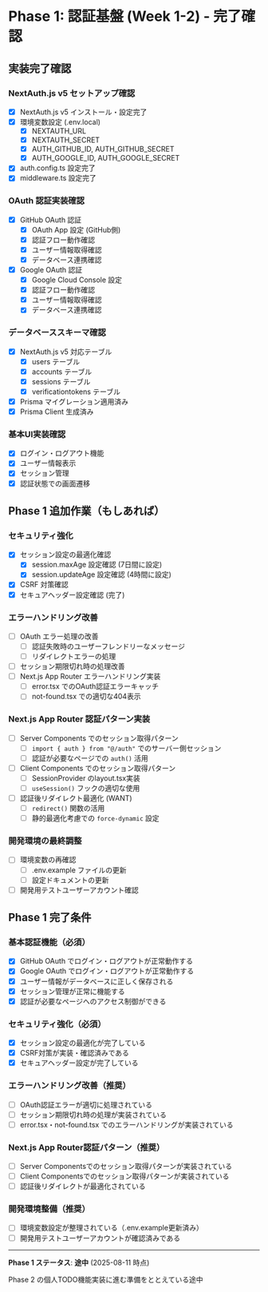 # Phase 1: 認証基盤 (Week 1-2) - 完了確認

## 実装完了確認

### NextAuth.js v5 セットアップ確認

- [x] NextAuth.js v5 インストール・設定完了
- [x] 環境変数設定 (.env.local)
  - [x] NEXTAUTH_URL
  - [x] NEXTAUTH_SECRET
  - [x] AUTH_GITHUB_ID, AUTH_GITHUB_SECRET
  - [x] AUTH_GOOGLE_ID, AUTH_GOOGLE_SECRET
- [x] auth.config.ts 設定完了
- [x] middleware.ts 設定完了

### OAuth 認証実装確認

- [x] GitHub OAuth 認証
  - [x] OAuth App 設定 (GitHub側)
  - [x] 認証フロー動作確認
  - [x] ユーザー情報取得確認
  - [x] データベース連携確認
- [x] Google OAuth 認証
  - [x] Google Cloud Console 設定
  - [x] 認証フロー動作確認
  - [x] ユーザー情報取得確認
  - [x] データベース連携確認

### データベーススキーマ確認

- [x] NextAuth.js v5 対応テーブル
  - [x] users テーブル
  - [x] accounts テーブル
  - [x] sessions テーブル
  - [x] verificationtokens テーブル
- [x] Prisma マイグレーション適用済み
- [x] Prisma Client 生成済み

### 基本UI実装確認

- [x] ログイン・ログアウト機能
- [x] ユーザー情報表示
- [x] セッション管理
- [x] 認証状態での画面遷移

## Phase 1 追加作業（もしあれば）

### セキュリティ強化

- [x] セッション設定の最適化確認
  - [x] session.maxAge 設定確認 (7日間に設定)
  - [x] session.updateAge 設定確認 (4時間に設定)
- [x] CSRF 対策確認
- [x] セキュアヘッダー設定確認 (完了)

### エラーハンドリング改善

- [ ] OAuth エラー処理の改善
  - [ ] 認証失敗時のユーザーフレンドリーなメッセージ
  - [ ] リダイレクトエラーの処理
- [ ] セッション期限切れ時の処理改善
- [ ] Next.js App Router エラーハンドリング実装
  - [ ] error.tsx でのOAuth認証エラーキャッチ
  - [ ] not-found.tsx での適切な404表示

### Next.js App Router 認証パターン実装

- [ ] Server Components でのセッション取得パターン
  - [ ] `import { auth } from "@/auth"` でのサーバー側セッション
  - [ ] 認証が必要なページでの `auth()` 活用
- [ ] Client Components でのセッション取得パターン
  - [ ] SessionProvider のlayout.tsx実装
  - [ ] `useSession()` フックの適切な使用
- [ ] 認証後リダイレクト最適化 (WANT)
  - [ ] `redirect()` 関数の活用
  - [ ] 静的最適化考慮での `force-dynamic` 設定

### 開発環境の最終調整

- [ ] 環境変数の再確認
  - [ ] .env.example ファイルの更新
  - [ ] 設定ドキュメントの更新
- [ ] 開発用テストユーザーアカウント確認

## Phase 1 完了条件

### 基本認証機能（必須）

- [x] GitHub OAuth でログイン・ログアウトが正常動作する
- [x] Google OAuth でログイン・ログアウトが正常動作する
- [x] ユーザー情報がデータベースに正しく保存される
- [x] セッション管理が正常に機能する
- [x] 認証が必要なページへのアクセス制御ができる

### セキュリティ強化（必須）

- [x] セッション設定の最適化が完了している
- [x] CSRF対策が実装・確認済みである
- [x] セキュアヘッダー設定が完了している

### エラーハンドリング改善（推奨）

- [ ] OAuth認証エラーが適切に処理されている
- [ ] セッション期限切れ時の処理が実装されている
- [ ] error.tsx・not-found.tsx でのエラーハンドリングが実装されている

### Next.js App Router認証パターン（推奨）

- [ ] Server Componentsでのセッション取得パターンが実装されている
- [ ] Client Componentsでのセッション取得パターンが実装されている
- [ ] 認証後リダイレクトが最適化されている

### 開発環境整備（推奨）

- [ ] 環境変数設定が整理されている（.env.example更新済み）
- [ ] 開発用テストユーザーアカウントが確認済みである

---

**Phase 1 ステータス**: **途中** (2025-08-11 時点)

Phase 2 の個人TODO機能実装に進む準備をととえている途中
